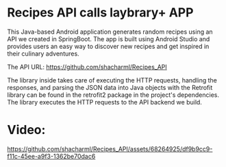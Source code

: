 # Recipes API calls laybrary+ APP

This Java-based Android application generates random recipes using an API we created in SpringBoot. 
The app is built using Android Studio and provides users an easy way to discover new recipes and get inspired in their culinary adventures.

The API URL: https://github.com/shacharml/Recipes_API

The library inside takes care of executing the HTTP requests, handling the responses, and parsing the JSON data into Java objects with the Retrofit library can be found in the retrofit2 package in the project's dependencies.
The library executes the HTTP requests to the API backend we build.

# Video:
https://github.com/shacharml/Recipes_API/assets/68264925/df9b9cc9-f11c-45ee-a9f3-1362be70dac6

